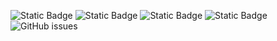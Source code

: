 ![Static Badge](https://img.shields.io/badge/blacklists-60-000000) ![Static Badge](https://img.shields.io/badge/blacklisted-2929539-cc0000) ![Static Badge](https://img.shields.io/badge/whitelisted-2243-00CC00) ![Static Badge](https://img.shields.io/badge/streaming_blacklist-28107-000000) ![GitHub issues](https://img.shields.io/github/issues/fabriziosalmi/blacklists)
